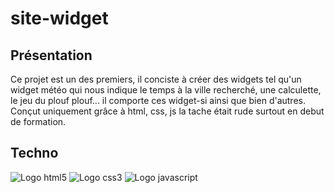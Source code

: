 # site-widget

## Présentation

Ce projet est un des premiers, il conciste à créer des widgets tel qu'un widget météo qui nous indique le temps à la ville recherché, une calculette, le jeu du plouf plouf... il comporte ces widget-si ainsi que bien d'autres. Conçut uniquement grâce à html, css, js la tache était rude surtout en debut de formation.

## Techno

![Logo html5](https://img.shields.io/badge/HTML5-E34F26?style=for-the-badge&logo=html5&logoColor=white)
![Logo css3](https://img.shields.io/badge/CSS3-1572B6?style=for-the-badge&logo=css3&logoColor=white)
![Logo javascript](https://img.shields.io/badge/JavaScript-323330?style=for-the-badge&logo=javascript&logoColor=F7DF1E)
